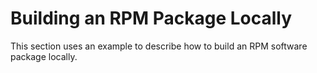 # Building an RPM Package Locally<a name="EN-US_TOPIC_0229243737"></a>

This section uses an example to describe how to build an RPM software package locally.



